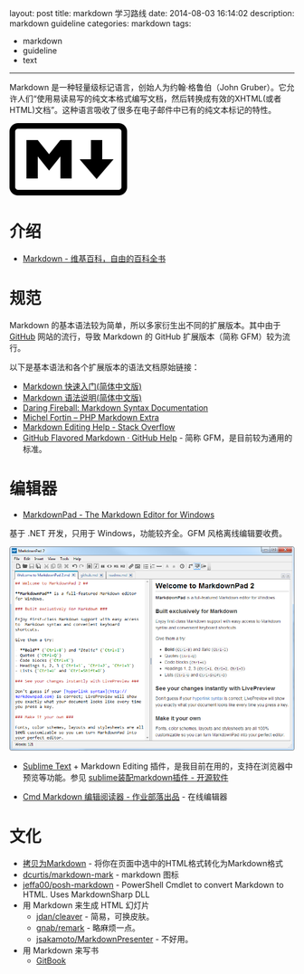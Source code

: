 layout: post
title: markdown 学习路线
date: 2014-08-03 16:14:02
description: markdown guideline
categories: markdown
tags:
- markdown
- guideline
- text
---
Markdown 是一种轻量级标记语言，创始人为约翰·格鲁伯（John Gruber）。它允许人们“使用易读易写的纯文本格式编写文档，然后转换成有效的XHTML(或者HTML)文档”。这种语言吸收了很多在电子邮件中已有的纯文本标记的特性。

![markdown](/img/2014-08-03-markdown-guideline-001.png)

# 介绍

* [Markdown - 维基百科，自由的百科全书](http://zh.wikipedia.org/wiki/Markdown)

# 规范
Markdown 的基本语法较为简单，所以多家衍生出不同的扩展版本。其中由于 [GitHub](http://www.github.com) 网站的流行，导致 Markdown 的 GitHub 扩展版本（简称 GFM）较为流行。

以下是基本语法和各个扩展版本的语法文档原始链接：

* [Markdown 快速入门(简体中文版)](http://wowubuntu.com/markdown/basic.html)
* [Markdown 语法说明(简体中文版)](http://wowubuntu.com/markdown/index.html)
* [Daring Fireball: Markdown Syntax Documentation](http://daringfireball.net/projects/markdown/syntax)
* [Michel Fortin – PHP Markdown Extra](https://michelf.ca/projects/php-markdown/extra/)
* [Markdown Editing Help - Stack Overflow](http://stackoverflow.com/editing-help)
* [GitHub Flavored Markdown · GitHub Help](https://help.github.com/articles/github-flavored-markdown) - 简称 GFM，是目前较为通用的标准。

# 编辑器

* [MarkdownPad - The Markdown Editor for Windows](http://markdownpad.com/)

基于 .NET 开发，只用于 Windows，功能较齐全。GFM 风格离线编辑要收费。

![MarkdownPad Screenshot](/img/2014-08-03-markdown-guideline-002.png)

* [Sublime Text](http://www.sublimetext.com/) + Markdown Editing 插件，是我目前在用的，支持在浏览器中预览等功能。参见 [sublime装配markdown插件 - 开源软件](http://www.myexception.cn/open-source/1594468.html)

* [Cmd Markdown 编辑阅读器 - 作业部落出品](https://www.zybuluo.com/mdeditor) - 在线编辑器

# 文化

* [拷贝为Markdown](https://chrome.google.com/webstore/detail/copy-as-markdown/dgoenpnkphkichnohepecnmpmihnabdg) - 将你在页面中选中的HTML格式转化为Markdown格式
* [dcurtis/markdown-mark](https://github.com/dcurtis/markdown-mark) - markdown 图标
* [jeffa00/posh-markdown](https://github.com/jeffa00/posh-markdown) - PowerShell Cmdlet to convert Markdown to HTML. Uses MarkdownSharp DLL
* 用 Markdown 来生成 HTML 幻灯片
    * [jdan/cleaver](https://github.com/jdan/cleaver) - 简易，可换皮肤。
    * [gnab/remark](https://github.com/gnab/remark) - 略麻烦一点。
    * [jsakamoto/MarkdownPresenter](https://github.com/jsakamoto/MarkdownPresenter) - 不好用。
* 用 Markdown 来写书
    * [GitBook](https://github.com/GitbookIO)
